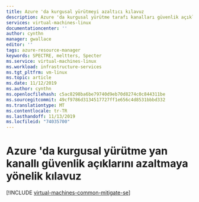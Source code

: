 ```yaml
---
title: Azure 'da kurgusal yürütmeyi azaltıcı kılavuz
description: Azure 'da kurgusal yürütme tarafı kanalları güvenlik açıklarını azaltmaya yönelik kılavuz.
services: virtual-machines-linux
documentationcenter: ''
author: cynthn
manager: gwallace
editor: ''
tags: azure-resource-manager
keywords: SPECTRE, meltters, Specter
ms.service: virtual-machines-linux
ms.workload: infrastructure-services
ms.tgt_pltfrm: vm-linux
ms.topic: article
ms.date: 11/12/2019
ms.author: cynthn
ms.openlocfilehash: c5ac8298ba6be79740d9eb70d8274c0c844311be
ms.sourcegitcommit: 49cf9786d3134517727ff1e656c4d8531bbbd332
ms.translationtype: MT
ms.contentlocale: tr-TR
ms.lasthandoff: 11/13/2019
ms.locfileid: "74035700"
---
```

# <a name="guidance-for-mitigating-speculative-execution-side-channel-vulnerabilities-in-azure"></a>Azure 'da kurgusal yürütme yan kanallı güvenlik açıklarını azaltmaya yönelik kılavuz

[!INCLUDE [virtual-machines-common-mitigate-se](../../../includes/virtual-machines-common-mitigate-se.md)]
